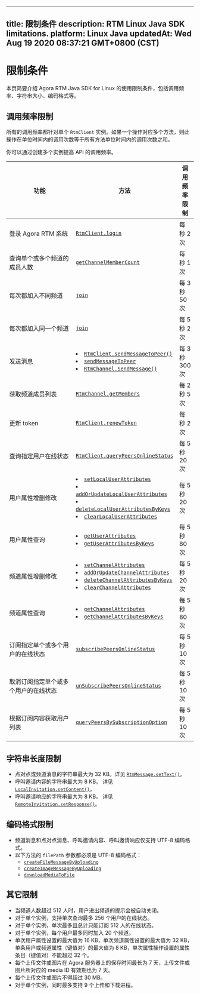 
---
title: 限制条件
description: RTM Linux Java SDK limitations.
platform: Linux Java
updatedAt: Wed Aug 19 2020 08:37:21 GMT+0800 (CST)
---
# 限制条件

本页简要介绍 Agora RTM Java SDK for Linux 的使用限制条件，包括调用频率、字符串大小、编码格式等。

## 调用频率限制

所有的调用频率都针对单个 <code>RtmClient</code> 实例。如果一个操作对应多个方法，则此操作在单位时间内的调用次数等于所有方法单位时间内的调用次数之和。

<div class="alert note">你可以通过创建多个实例提高 API 的调用频率。</div>

<style> table th:first-of-type {     width: 300px; } th:third-of-type {     width: 100px; }</style>

| 功能                                    | 方法                                                         | 调用频率限制     |
| --------------------------------------- | ------------------------------------------------------------ | ------------ |
| 登录 Agora RTM 系统                   | [`RtmClient.login`](https://docs.agora.io/cn/Real-time-Messaging/API%20Reference/RTM_java_linux/classio_1_1agora_1_1rtm_1_1_rtm_client.html#a995bb1b1bbfc169ee4248bd37e67b24a) | 每秒 2 次     |
| 查询单个或多个频道的成员人数 | [`getChannelMemberCount`](https://docs.agora.io/cn/Real-time-Messaging/API%20Reference/RTM_java_linux/classio_1_1agora_1_1rtm_1_1_rtm_client.html#aff0384f2a004ed75498e20e1917352e4) | 每秒 1 次 |
| 每次都加入不同频道 | [`join`](https://docs.agora.io/cn/Real-time-Messaging/API%20Reference/RTM_java_linux/classio_1_1agora_1_1rtm_1_1_rtm_channel.html#ad7b321869aac2822b3f88f8c01ce0d40) | 每 3 秒 50 次 |
| 每次都加入同一个频道 | [`join`](https://docs.agora.io/cn/Real-time-Messaging/API%20Reference/RTM_java_linux/classio_1_1agora_1_1rtm_1_1_rtm_channel.html#ad7b321869aac2822b3f88f8c01ce0d40) | 每 5 秒 2 次 |
| 发送消息 | <li>[`RtmClient.sendMessageToPeer()`](https://docs.agora.io/cn/Real-time-Messaging/API%20Reference/RTM_java_linux/classio_1_1agora_1_1rtm_1_1_rtm_client.html#a25ab5c0126e1dc51c78b2b705de68b7a) <li>[`sendMessageToPeer`](https://docs.agora.io/cn/Real-time-Messaging/API%20Reference/RTM_java/classio_1_1agora_1_1rtm_1_1_rtm_client.html#a729079805644b3307297fb2e902ab4c9) <li> [`RtmChannel.SendMessage()`](https://docs.agora.io/cn/Real-time-Messaging/API%20Reference/RTM_java_linux/classio_1_1agora_1_1rtm_1_1_rtm_channel.html#a57087adf4227a17c774ea292840148a0) | 每 3 秒 300 次    |
| 获取频道成员列表                        | [`RtmChannel.getMembers`](https://docs.agora.io/cn/Real-time-Messaging/API%20Reference/RTM_java_linux/classio_1_1agora_1_1rtm_1_1_rtm_channel.html#a567aca5f866cf71c3b679ae09b4bf626) | 每 2 秒 5 次 |
| 更新 token| [`RtmClient.renewToken`](https://docs.agora.io/cn/Real-time-Messaging/API%20Reference/RTM_java_linux/classio_1_1agora_1_1rtm_1_1_rtm_client.html#a9a6d33282509384165709107d7a89353) | 每秒 2 次 |
| 查询指定用户在线状态 | [`RtmClient.queryPeersOnlineStatus`](https://docs.agora.io/cn/Real-time-Messaging/API%20Reference/RTM_java_linux/classio_1_1agora_1_1rtm_1_1_rtm_client.html#ac711f981405648ed5ef1cb07436125f3) | 每 5 秒 20 次 |
| 用户属性增删修改| <li>[`setLocalUserAttributes`](https://docs.agora.io/cn/Real-time-Messaging/API%20Reference/RTM_java_linux/classio_1_1agora_1_1rtm_1_1_rtm_client.html#a339b7b2371ff2b86137b6db6c1c66294)<li>[`addOrUpdateLocalUserAttributes`](https://docs.agora.io/cn/Real-time-Messaging/API%20Reference/RTM_java_linux/classio_1_1agora_1_1rtm_1_1_rtm_client.html#a765b186d62ed3ef6d67a5e875b040875)<li>[`deleteLocalUserAttributesByKeys`](https://docs.agora.io/cn/Real-time-Messaging/API%20Reference/RTM_java_linux/classio_1_1agora_1_1rtm_1_1_rtm_client.html#a2477533989c1bb9ced831af210f1dba4)<li>[`clearLocalUserAttributes`](https://docs.agora.io/cn/Real-time-Messaging/API%20Reference/RTM_java_linux/classio_1_1agora_1_1rtm_1_1_rtm_client.html#ae0c6c5c5bae6020e69009441d8a41785) | 每 5 秒 20 次          |
| 用户属性查询| <li>[`getUserAttributes`](https://docs.agora.io/cn/Real-time-Messaging/API%20Reference/RTM_java_linux/classio_1_1agora_1_1rtm_1_1_rtm_client.html#aee9a6c027f35b652781f654a89433755)<li>[`getUserAttributesByKeys`](https://docs.agora.io/cn/Real-time-Messaging/API%20Reference/RTM_java_linux/classio_1_1agora_1_1rtm_1_1_rtm_client.html#a3b927c35cca5ebd31afb976d60e99193) | 每 5 秒 80 次          |
| 频道属性增删修改| <li>[`setChannelAttributes`](https://docs.agora.io/cn/Real-time-Messaging/API%20Reference/RTM_java_linux/classio_1_1agora_1_1rtm_1_1_rtm_client.html#ad25f51a3671db50e348ec6c170044ec6)<li>[`addOrUpdateChannelAttributes`](https://docs.agora.io/cn/Real-time-Messaging/API%20Reference/RTM_java_linux/classio_1_1agora_1_1rtm_1_1_rtm_client.html#a997a31e6bfe1edc9b6ef58a931ef3f23)<li>[`deleteChannelAttributesByKeys`](https://docs.agora.io/cn/Real-time-Messaging/API%20Reference/RTM_java_linux/classio_1_1agora_1_1rtm_1_1_rtm_client.html#a4cbf3329abda4940b73a75455cd1dc06)<li>[`clearChannelAttributes`](https://docs.agora.io/cn/Real-time-Messaging/API%20Reference/RTM_java_linux/classio_1_1agora_1_1rtm_1_1_rtm_client.html#a6ed0ef4baacda8fa00eda5373d17f59f) | 每 5 秒 20 次          |
| 频道属性查询| <li>[`getChannelAttributes`](https://docs.agora.io/cn/Real-time-Messaging/API%20Reference/RTM_java_linux/classio_1_1agora_1_1rtm_1_1_rtm_client.html#a81f14a747a4012815ab4ba8d9e480fb6)<li>[`getChannelAttributesByKeys`](https://docs.agora.io/cn/Real-time-Messaging/API%20Reference/RTM_java_linux/classio_1_1agora_1_1rtm_1_1_rtm_client.html#a358b47f4b42d678fafa76f3f30290e5e) | 每 5 秒 80 次          |
| 订阅指定单个或多个用户的在线状态   | [`subscribePeersOnlineStatus`](https://docs.agora.io/cn/Real-time-Messaging/API%20Reference/RTM_java_linux/classio_1_1agora_1_1rtm_1_1_rtm_client.html#a7a9ec7398c013ed35e17bc5d93e71420) | 每 5 秒 10 次 |
| 取消订阅指定单个或多个用户的在线状态    | [`unSubscribePeersOnlineStatus`](https://docs.agora.io/cn/Real-time-Messaging/API%20Reference/RTM_java_linux/classio_1_1agora_1_1rtm_1_1_rtm_client.html#acf3ab093be17a0752d8aff094e3aabc4) | 每 5 秒 10 次 |
| 根据订阅内容获取用户列表   | [`queryPeersBySubscriptionOption`](https://docs.agora.io/cn/Real-time-Messaging/API%20Reference/RTM_java_linux/classio_1_1agora_1_1rtm_1_1_rtm_client.html#a971c357f7d0c27d122ff877389314ccc) | 每 5 秒 10 次 |


## 字符串长度限制

- 点对点或频道消息的字符串最大为 32 KB。详见 [`RtmMessage.setText()`](https://docs.agora.io/cn/Real-time-Messaging/API%20Reference/RTM_java_linux/classio_1_1agora_1_1rtm_1_1_rtm_message.html#a114bf5f4d728e1a5e31792491bf4a1d2)。
- 呼叫邀请内容的字符串最大为 8 KB。 详见 [`LocalInvitation.setContent()`](https://docs.agora.io/cn/Real-time-Messaging/API%20Reference/RTM_java_linux/interfaceio_1_1agora_1_1rtm_1_1_local_invitation.html#a4cec28ff6d356242329b1034c7531445)。
- 呼叫邀请响应的字符串最大为 8 KB。 详见 [`RemoteInvitation.setResponse()`](https://docs.agora.io/cn/Real-time-Messaging/API%20Reference/RTM_java_linux/interfaceio_1_1agora_1_1rtm_1_1_remote_invitation.html#a229b8cf773eaa0e79b0d67815fd6b6f1)。

## 编码格式限制

- 频道消息和点对点消息、呼叫邀请内容、呼叫邀请响应仅支持 UTF-8 编码格式。
- 以下方法的 `filePath` 参数都必须是 UTF-8 编码格式：
  - [`createFileMessageByUploading`](https://docs.agora.io/cn/Real-time-Messaging/API%20Reference/RTM_java_linux/v1.3.0/classio_1_1agora_1_1rtm_1_1_rtm_client.html#a1b08207278d611e5e4b87e6d9712e0c7)
  - [`createImageMessageByUploading`](https://docs.agora.io/cn/Real-time-Messaging/API%20Reference/RTM_java_linux/v1.3.0/classio_1_1agora_1_1rtm_1_1_rtm_client.html#afc93fad7700593a803ddbc87482c0ac0)
  - [`downloadMediaToFile`](https://docs.agora.io/cn/Real-time-Messaging/API%20Reference/RTM_java_linux/v1.3.0/classio_1_1agora_1_1rtm_1_1_rtm_client.html#a34e0bd19fb0bbd1d91dec0a1af100038)


## 其它限制

- 当频道人数超过 512 人时，用户进出频道的提示会被自动关闭。
- 对于单个实例，支持单次查询最多 256 个用户的在线状态。
- 对于单个实例，单次最多且总计只能订阅 512 人的在线状态。
- 对于单个实例，每个用户最多同时加入 20 个频道。
- 单次用户属性设置的最大值为 16 KB，单次频道属性设置的最大值为 32 KB，单条用户或频道属性（键值对）的最大值为 8 KB，单次属性操作设置的属性条目（键值对）不能超过 32 个。
- 每个上传文件或图片在 Agora 服务器上的保存时间最长为 7 天，上传文件或图片所对应的 media ID 有效期也为 7 天。
- 每个上传文件或图片不得超过 30 MB。
- 对于单个实例，同时最多支持 9 个上传和下载进程。
